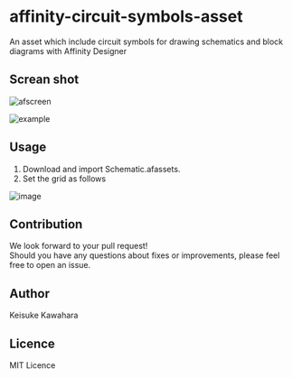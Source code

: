 # affinity-circuit-symbols-asset
An asset which include circuit symbols for drawing schematics and block diagrams with Affinity Designer

## Screan shot

![afscreen](https://user-images.githubusercontent.com/37934321/124695670-9cf13b00-df1e-11eb-945e-ca4a56c5a554.png)

![example](https://user-images.githubusercontent.com/37934321/124695244-ca89b480-df1d-11eb-891d-9b5e19992d2d.png)

## Usage

1. Download and import Schematic.afassets.
2. Set the grid as follows

![image](https://user-images.githubusercontent.com/37934321/124695508-42f07580-df1e-11eb-936a-b39596ae08c8.png)

## Contribution

We look forward to your pull request!  
Should you have any questions about fixes or improvements, please feel free to open an issue.

## Author

Keisuke Kawahara  

## Licence

MIT Licence
